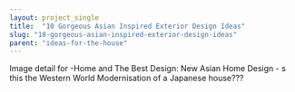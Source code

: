 ```yaml
---
layout: project_single
title:  "10 Gorgeous Asian Inspired Exterior Design Ideas"
slug: "10-gorgeous-asian-inspired-exterior-design-ideas"
parent: "ideas-for-the-house"
---
```

Image detail for -Home and The Best Design: New Asian Home Design - s this the Western World Modernisation of a Japanese house???